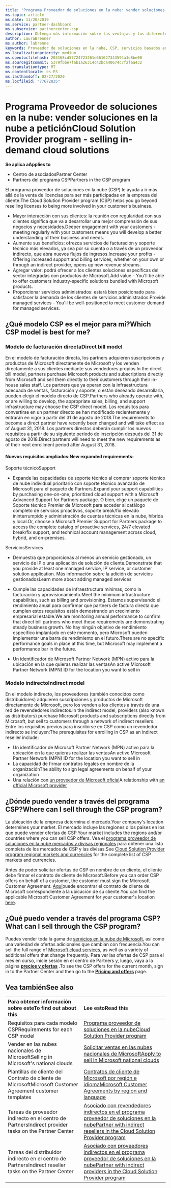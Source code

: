```yaml
---
title: 'Programa Proveedor de soluciones en la nube: vender soluciones en la nube bajo petición | Centro de partners'
ms.topic: article
ms.date: 11/20/2019
ms.service: partner-dashboard
ms.subservice: partnercenter-csp
description: Obtenga más información sobre las ventajas y los diferentes modelos del programa proveedor de soluciones en la nube para ayudar a su negocio a crecer con nuevos clientes y nuevos conocimientos.
author: LauraBrenner
ms.author: labrenne
keywords: Proveedor de soluciones en la nube, CSP, servicios basados en la nube, Azure, Office 365, Dynamics, partner de CSP, vender en CSP, partner directo, partner de CSP indirecto, revendedor de CSP indirecto, CSP directo, CSP indirecto, modelo directo, modelo indirecto, revendedor indirecto, proveedor indirecto, proveedor, distribuidor, programa proveedor de soluciones en la nube
ms.localizationpriority: medium
ms.openlocfilehash: 203168cd57724723261e661627343594a1e8be00
ms.sourcegitcommit: 5379fbbe7fab1a26314c42bca40674c7f2faa432
ms.translationtype: MT
ms.contentlocale: es-ES
ms.lasthandoff: 02/27/2020
ms.locfileid: "77672835"
---
```

# <a name="cloud-solution-provider-program---selling-in-demand-cloud-solutions"></a><span data-ttu-id="99e37-104">Programa Proveedor de soluciones en la nube: vender soluciones en la nube a petición</span><span class="sxs-lookup"><span data-stu-id="99e37-104">Cloud Solution Provider program - selling in-demand cloud solutions</span></span> 

<span data-ttu-id="99e37-105">**Se aplica a**</span><span class="sxs-lookup"><span data-stu-id="99e37-105">**Applies to**</span></span>

- <span data-ttu-id="99e37-106">Centro de asociados</span><span class="sxs-lookup"><span data-stu-id="99e37-106">Partner Center</span></span>
- <span data-ttu-id="99e37-107">Partners del programa CSP</span><span class="sxs-lookup"><span data-stu-id="99e37-107">Partners in the CSP program</span></span>

<span data-ttu-id="99e37-108">El programa proveedor de soluciones en la nube (CSP) le ayuda a ir más allá de la venta de licencias para ser más participadas en la empresa del cliente.</span><span class="sxs-lookup"><span data-stu-id="99e37-108">The Cloud Solution Provider program (CSP) helps you go beyond reselling licenses to being more involved in your customer's business.</span></span>
 
- <span data-ttu-id="99e37-109">Mayor interacción con sus clientes: la reunión con regularidad con sus clientes significa que va a desarrollar una mejor comprensión de sus negocios y necesidades.</span><span class="sxs-lookup"><span data-stu-id="99e37-109">Deeper engagement with your customers - meeting regularly with your customers means you will develop a better understanding of their business and needs.</span></span>
- <span data-ttu-id="99e37-110">Aumente sus beneficios: ofrezca servicios de facturación y soporte técnico más elevados, ya sea por su cuenta o a través de un proveedor indirecto, que abra nuevos flujos de ingresos.</span><span class="sxs-lookup"><span data-stu-id="99e37-110">Increase your profits - Offering increased support and billing services, whether on your own or through an indirect provider, opens up new revenue streams.</span></span>  
- <span data-ttu-id="99e37-111">Agregar valor: podrá ofrecer a los clientes soluciones específicas del sector integradas con productos de Microsoft.</span><span class="sxs-lookup"><span data-stu-id="99e37-111">Add value - You'll be able to offer customers industry-specific solutions bundled with Microsoft products.</span></span>
- <span data-ttu-id="99e37-112">Proporcionar servicios administrados: estará bien posicionado para satisfacer la demanda de los clientes de servicios administrados.</span><span class="sxs-lookup"><span data-stu-id="99e37-112">Provide managed services - You'll be well-positioned to meet customer demand for managed services.</span></span> 

## <a name="which-csp-model-is-best-for-me"></a><span data-ttu-id="99e37-113">¿Qué modelo CSP es el mejor para mí?</span><span class="sxs-lookup"><span data-stu-id="99e37-113">Which CSP model is best for me?</span></span>

### <a name="direct-bill-model"></a><span data-ttu-id="99e37-114">Modelo de facturación directa</span><span class="sxs-lookup"><span data-stu-id="99e37-114">Direct bill model</span></span>

 <span data-ttu-id="99e37-115">En el modelo de facturación directa, los partners adquieren suscripciones y productos de Microsoft directamente de Microsoft y los venden directamente a sus clientes mediante sus vendedores propios.</span><span class="sxs-lookup"><span data-stu-id="99e37-115">In the direct bill model, partners purchase Microsoft products and subscriptions directly from Microsoft and sell them directly to their customers through their in-house sales staff.</span></span> <span data-ttu-id="99e37-116">Los partners que ya operan con la infraestructura adecuada de ventas, facturación y soporte, o están deseando desarrollarla, pueden elegir el modelo directo de CSP.</span><span class="sxs-lookup"><span data-stu-id="99e37-116">Partners who already operate with, or are willing to develop, the appropriate sales, billing, and support infrastructure may choose the CSP direct model.</span></span> <span data-ttu-id="99e37-117">Los requisitos para convertirse en un partner directo se han modificado recientemente y entrarán en vigor a partir del 31 de agosto de 2018.</span><span class="sxs-lookup"><span data-stu-id="99e37-117">The requirements to become a direct partner have recently been changed and will take effect as of August 31, 2018.</span></span> <span data-ttu-id="99e37-118">Los partners directos deberán cumplir los nuevos requisitos a partir de su siguiente período de inscripción después del 31 de agosto de 2018.</span><span class="sxs-lookup"><span data-stu-id="99e37-118">Direct partners will need to meet the new requirements as of their next enrollment period after August 31, 2018.</span></span>


#### <a name="new-expanded-requirements"></a><span data-ttu-id="99e37-119">Nuevos requisitos ampliados:</span><span class="sxs-lookup"><span data-stu-id="99e37-119">New expanded requirements:</span></span>

<span data-ttu-id="99e37-120">Soporte técnico</span><span class="sxs-lookup"><span data-stu-id="99e37-120">Support</span></span>
- <span data-ttu-id="99e37-121">Expande las capacidades de soporte técnico al comprar soporte técnico de nube individual prioritario con soporte técnico avanzado de Microsoft para el paquete de Partners.</span><span class="sxs-lookup"><span data-stu-id="99e37-121">Expand your support capabilities by purchasing one-on-one, prioritized cloud support with a Microsoft Advanced Support for Partners package.</span></span> <span data-ttu-id="99e37-122">O bien, elige un paquete de Soporte técnico Premier de Microsoft para acceder al catálogo completo de servicios proactivos, soporte break/fix elevado ininterrumpido y administración de cuentas técnicas en la nube, híbrida y local.</span><span class="sxs-lookup"><span data-stu-id="99e37-122">Or, choose a Microsoft Premier Support for Partners package to access the complete catalog of proactive services, 24/7 elevated break/fix support, and technical account management across cloud, hybrid, and on-premises.</span></span> 

<span data-ttu-id="99e37-123">Servicios</span><span class="sxs-lookup"><span data-stu-id="99e37-123">Services</span></span>

- <span data-ttu-id="99e37-124">Demuestra que proporcionas al menos un servicio gestionado, un servicio de IP o una aplicación de solución de cliente.</span><span class="sxs-lookup"><span data-stu-id="99e37-124">Demonstrate that you provide at least one managed service, IP service, or customer solution application.</span></span> <span data-ttu-id="99e37-125">Más información sobre la adición de servicios gestionados</span><span class="sxs-lookup"><span data-stu-id="99e37-125">Learn more about adding managed services</span></span>

- <span data-ttu-id="99e37-126">Cumple las capacidades de infraestructura mínimas, como la facturación y aprovisionamiento.</span><span class="sxs-lookup"><span data-stu-id="99e37-126">Meet the minimum infrastructure capabilities, such as billing and provisioning.</span></span>
<span data-ttu-id="99e37-127">Estamos supervisando el rendimiento anual para confirmar que partners de factura directa que cumplen estos requisitos están demostrando un crecimiento empresarial estable.</span><span class="sxs-lookup"><span data-stu-id="99e37-127">We are monitoring annual performance to confirm that direct bill partners who meet these requirements are demonstrating steady business growth.</span></span> <span data-ttu-id="99e37-128">No hay ningún objetivo de rendimiento específico implantado en este momento, pero Microsoft pueden implementar una barra de rendimiento en el futuro.</span><span class="sxs-lookup"><span data-stu-id="99e37-128">There are no specific performance goals in place at this time, but Microsoft may implement a performance bar in the future.</span></span> 

- <span data-ttu-id="99e37-129">Un identificador de Microsoft Partner Network (MPN) activo para la ubicación en la que quieras realizar las ventas</span><span class="sxs-lookup"><span data-stu-id="99e37-129">An active Microsoft Partner Network (MPN) ID for the location you want to sell in</span></span>


### <a name="indirect-model"></a><span data-ttu-id="99e37-130">Modelo indirecto</span><span class="sxs-lookup"><span data-stu-id="99e37-130">Indirect model</span></span>

<span data-ttu-id="99e37-131">En el modelo indirecto, los proveedores (también conocidos como distribuidores) adquieren suscripciones y productos de Microsoft directamente de Microsoft, pero los venden a los clientes a través de una red de revendedores indirectos.</span><span class="sxs-lookup"><span data-stu-id="99e37-131">In the indirect model, providers (also known as distributors) purchase Microsoft products and subscriptions directly from Microsoft, but sell to customers through a network of indirect resellers.</span></span> <span data-ttu-id="99e37-132">Entre los requisitos previos para inscribirse en CSP como un revendedor indirecto se incluyen:</span><span class="sxs-lookup"><span data-stu-id="99e37-132">The prerequisites for enrolling in CSP as an indirect reseller include:</span></span>

- <span data-ttu-id="99e37-133">Un identificador de Microsoft Partner Network (MPN) activo para la ubicación en la que quieras realizar las ventas</span><span class="sxs-lookup"><span data-stu-id="99e37-133">An active Microsoft Partner Network (MPN) ID for the location you want to sell in</span></span>
- <span data-ttu-id="99e37-134">La capacidad de firmar contratos legales en nombre de la organización</span><span class="sxs-lookup"><span data-stu-id="99e37-134">The ability to sign legal agreements on behalf of your organization</span></span>
- <span data-ttu-id="99e37-135">Una relación con [un proveedor de Microsoft oficial](https://partnercenter.microsoft.com/partner/find-a-provider)</span><span class="sxs-lookup"><span data-stu-id="99e37-135">A relationship with [an official Microsoft provider](https://partnercenter.microsoft.com/partner/find-a-provider)</span></span>


## <a name="where-can-i-sell-through-the-csp-program"></a><span data-ttu-id="99e37-136">¿Dónde puedo vender a través del programa CSP?</span><span class="sxs-lookup"><span data-stu-id="99e37-136">Where can I sell through the CSP program?</span></span>

<span data-ttu-id="99e37-137">La ubicación de la empresa determina el mercado.</span><span class="sxs-lookup"><span data-stu-id="99e37-137">Your company's location determines your market.</span></span> <span data-ttu-id="99e37-138">El mercado incluye las regiones o los países en los que puede vender ofertas de CSP.</span><span class="sxs-lookup"><span data-stu-id="99e37-138">Your market includes the regions and/or countries where you can sell CSP offers.</span></span> <span data-ttu-id="99e37-139">Vea el [programa proveedor de soluciones en la nube mercados y divisas regionales](regional-authorization-overview.md) para obtener una lista completa de los mercados de CSP y las divisas.</span><span class="sxs-lookup"><span data-stu-id="99e37-139">See [Cloud Solution Provider program regional markets and currencies](regional-authorization-overview.md) for the complete list of CSP markets and currencies.</span></span>

<span data-ttu-id="99e37-140">Antes de poder solicitar ofertas de CSP en nombre de un cliente, el cliente debe firmar el contrato de cliente de Microsoft.</span><span class="sxs-lookup"><span data-stu-id="99e37-140">Before you can order CSP offers on behalf of a customer, the customer must sign the Microsoft Customer Agreement.</span></span> <span data-ttu-id="99e37-141">[Aquí](agreements.md)puede encontrar el contrato de cliente de Microsoft correspondiente a la ubicación de su cliente.</span><span class="sxs-lookup"><span data-stu-id="99e37-141">You can find the applicable Microsoft Customer Agreement for your customer's location [here](agreements.md).</span></span>  

## <a name="what-can-i-sell-through-the-csp-program"></a><span data-ttu-id="99e37-142">¿Qué puedo vender a través del programa CSP?</span><span class="sxs-lookup"><span data-stu-id="99e37-142">What can I sell through the CSP program?</span></span>

<span data-ttu-id="99e37-143">Puedes vender toda la gama de [servicios en la nube de Microsoft](https://partner.microsoft.com/cloud-solution-provider/products-and-services), así como una variedad de ofertas adicionales que cambian con frecuencia.</span><span class="sxs-lookup"><span data-stu-id="99e37-143">You can sell the full range of [Microsoft cloud services](https://partner.microsoft.com/cloud-solution-provider/products-and-services), as well as a variety of additional offers that change frequently.</span></span> <span data-ttu-id="99e37-144">Para ver las ofertas de CSP para el mes en curso, inicie sesión en el centro de Partners y, luego, vaya a la página [**precios y ofertas**](https://partnercenter.microsoft.com/pcv/sales) .</span><span class="sxs-lookup"><span data-stu-id="99e37-144">To see the CSP offers for the current month, sign in to the Partner Center and then go to the [**Pricing and offers**](https://partnercenter.microsoft.com/pcv/sales) page.</span></span>

## <a name="see-also"></a><span data-ttu-id="99e37-145">Vea también</span><span class="sxs-lookup"><span data-stu-id="99e37-145">See also</span></span> 


|<span data-ttu-id="99e37-146">**Para obtener información sobre este**</span><span class="sxs-lookup"><span data-stu-id="99e37-146">**To find out about this**</span></span>   |<span data-ttu-id="99e37-147">**Lee esto**</span><span class="sxs-lookup"><span data-stu-id="99e37-147">**Read this**</span></span>   |
|:---------------------------|:--------------------|
|<span data-ttu-id="99e37-148">Requisitos para cada modelo CSP</span><span class="sxs-lookup"><span data-stu-id="99e37-148">Requirements for each CSP model</span></span>   | [<span data-ttu-id="99e37-149">Programa proveedor de soluciones en la nube</span><span class="sxs-lookup"><span data-stu-id="99e37-149">Cloud Solution Provider program</span></span>](https://partnercenter.microsoft.com/partner/cloud-solution-provider)|
|<span data-ttu-id="99e37-150">Vender en las nubes nacionales de Microsoft</span><span class="sxs-lookup"><span data-stu-id="99e37-150">Selling in Microsoft's national clouds</span></span>   | [<span data-ttu-id="99e37-151">Solicitar ventas en las nubes nacionales de Microsoft</span><span class="sxs-lookup"><span data-stu-id="99e37-151">Apply to sell in Microsoft national clouds</span></span>](csp-national-clouds-overview.md)|
|<span data-ttu-id="99e37-152">Plantillas de cliente del Contrato de cliente de Microsoft</span><span class="sxs-lookup"><span data-stu-id="99e37-152">Microsoft Customer Agreement customer templates</span></span>   |[<span data-ttu-id="99e37-153">Contratos de cliente de Microsoft por región e idioma</span><span class="sxs-lookup"><span data-stu-id="99e37-153">Microsoft Customer Agreements by region and language</span></span>](agreements.md)|
|<span data-ttu-id="99e37-154">Tareas de proveedor indirecto en el centro de Partners</span><span class="sxs-lookup"><span data-stu-id="99e37-154">Indirect provider tasks on the Partner Center</span></span>  |[<span data-ttu-id="99e37-155">Asociado con revendedores indirectos en el programa proveedor de soluciones en la nube</span><span class="sxs-lookup"><span data-stu-id="99e37-155">Partner with indirect resellers in the Cloud Solution Provider program</span></span>](indirect-provider-tasks-in-partner-center.md)|
|<span data-ttu-id="99e37-156">Tareas del distribuidor indirecto en el centro de Partners</span><span class="sxs-lookup"><span data-stu-id="99e37-156">Indirect reseller tasks on the Partner Center</span></span>   |[<span data-ttu-id="99e37-157">Asociado con proveedores indirectos en el programa proveedor de soluciones en la nube</span><span class="sxs-lookup"><span data-stu-id="99e37-157">Partner with indirect providers in the Cloud Solution Provider program</span></span>](indirect-reseller-tasks-in-partner-center.md)|
